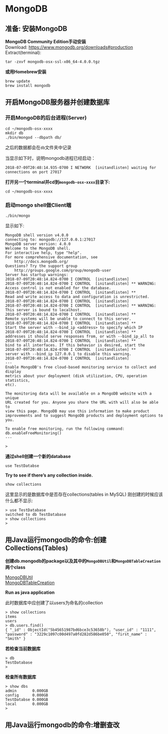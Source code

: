 # MongoDB

## 准备: 安装MongoDB

**MongoDB Community Edition手动安装**  
Download: https://www.mongodb.org/downloads#production  
Extract(terminal):	
```
tar -zxvf mongodb-osx-ssl-x86_64-4.0.0.tgz
```

**或用Homebrew安装**
```
brew update		
brew install mongodb 
```


## 开启MongoDB服务器并创建数据库

### 开启MongoDB的后台进程(Server)
```
cd ~/mongodb-osx-xxxx 	
mkdir db 	
./bin/mongod --dbpath db/
```
之后的数据都会在`db`文件夹中记录

当显示如下时，说明mongodb进程已经启动：
```
2018-07-09T20:48:14.935-0700 I NETWORK  [initandlisten] waiting for connections on port 27017
```

**打开另一个terminal并cd到`mongodb-osx-xxxx`目录下:**
```
cd ~/mongodb-osx-xxxx 
```
### 启动mongo shell做Client端
```
./bin/mongo
```
显示如下:
```
MongoDB shell version v4.0.0
connecting to: mongodb://127.0.0.1:27017
MongoDB server version: 4.0.0
Welcome to the MongoDB shell.
For interactive help, type "help".
For more comprehensive documentation, see
	http://docs.mongodb.org/
Questions? Try the support group
	http://groups.google.com/group/mongodb-user
Server has startup warnings: 
2018-07-09T20:48:14.824-0700 I CONTROL  [initandlisten] 
2018-07-09T20:48:14.824-0700 I CONTROL  [initandlisten] ** WARNING: Access control is not enabled for the database.
2018-07-09T20:48:14.824-0700 I CONTROL  [initandlisten] **          Read and write access to data and configuration is unrestricted.
2018-07-09T20:48:14.824-0700 I CONTROL  [initandlisten] 
2018-07-09T20:48:14.824-0700 I CONTROL  [initandlisten] ** WARNING: This server is bound to localhost.
2018-07-09T20:48:14.824-0700 I CONTROL  [initandlisten] **          Remote systems will be unable to connect to this server. 
2018-07-09T20:48:14.824-0700 I CONTROL  [initandlisten] **          Start the server with --bind_ip <address> to specify which IP 
2018-07-09T20:48:14.824-0700 I CONTROL  [initandlisten] **          addresses it should serve responses from, or with --bind_ip_all to
2018-07-09T20:48:14.824-0700 I CONTROL  [initandlisten] **          bind to all interfaces. If this behavior is desired, start the
2018-07-09T20:48:14.824-0700 I CONTROL  [initandlisten] **          server with --bind_ip 127.0.0.1 to disable this warning.
2018-07-09T20:48:14.824-0700 I CONTROL  [initandlisten] 
---
Enable MongoDB's free cloud-based monitoring service to collect and display
metrics about your deployment (disk utilization, CPU, operation statistics,
etc).

The monitoring data will be available on a MongoDB website with a unique
URL created for you. Anyone you share the URL with will also be able to
view this page. MongoDB may use this information to make product
improvements and to suggest MongoDB products and deployment options to you.

To enable free monitoring, run the following command:
db.enableFreeMonitoring()
---

> 
```

**通过shell创建一个新的database**
```
use TestDatabse
```
**Try to see if there’s any collection inside.**
```
show collections
```
这里显示的是数据库中是否存在collections(tables in MySQL)
刚创建的时候应该什么都不显示:
```
> use TestDatabase
switched to db TestDatabase
> show collections
> 
```

## 用Java运行mongodb的命令:创建Collections(Tables)

**创建db.mongodb的package以及其中的`MongoDBUtil`和`MongoDBTableCreation`两个class**

  [MongoDBUtil](MongoDBUtil.java)  
  [MongoDBTableCreation](MongoDBTableCreation.java)  



**Run as java application**

此时数据库中应创建了以users为命名的collection
```
> show collections
items
users
> db.users.find()
{ "_id" : ObjectId("5b45651987bd6bce3c53658b"), "user_id" : "1111", "password" : "3229c1097c00d497a0fd282d586be050", "first_name" : "Smith" }
```
**若检查当前数据库**
```
> db
TestDatabase
> 
```
**检查所有数据库**
```
> show dbs
admin       0.000GB
config      0.000GB
TestDatabse 0.000GB
local       0.000GB
> 
```


## 用Java运行mongodb的命令:增删查改


























